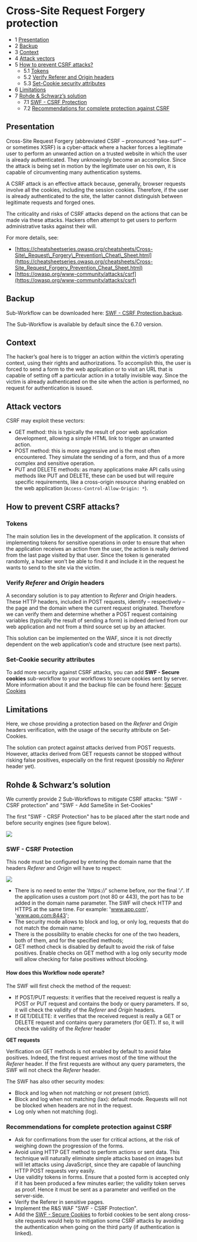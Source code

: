 Cross-Site Request Forgery protection
=====================================

* 1 [Presentation](#presentation)
* 2 [Backup](#backup)
* 3 [Context](#context)
* 4 [Attack vectors](#attack-vectors)
* 5 [How to prevent CSRF attacks?](#how-to-prevent-csrf-attacks)
    * 5.1 [Tokens](#tokens)
    * 5.2 [Verify Referer and Origin headers](#verify-referer-and-origin-headers)
    * 5.3 [Set-Cookie security attributes](#set-cookie-security-attributes)
* 6 [Limitations](#limitations)
* 7 [Rohde & Schwarz’s solution](#rohde-schwarzs-solution)
    * 7.1 [SWF - CSRF Protection](#swf-csrf-protection)
    * 7.2 [Recommendations for complete protection against CSRF](#recommendations-for-complete-protection-against-csrf)


Presentation
------------

Cross-Site Request Forgery (abbreviated CSRF – pronounced “sea-surf” – or sometimes XSRF) is a cyber-attack where a hacker forces a legitimate user to perform an unwanted action on a trusted website in which the user is already authenticated. They unknowingly become an accomplice. Since the attack is being set in motion by the legitimate user on his own, it is capable of circumventing many authentication systems.

A CSRF attack is an effective attack because, generally, browser requests involve all the cookies, including the session cookies. Therefore, if the user is already authenticated to the site, the latter cannot distinguish between legitimate requests and forged ones.

The criticality and risks of CSRF attacks depend on the actions that can be made via these attacks. Hackers often attempt to get users to perform administrative tasks against their will.

For more details, see:

*   [https://cheatsheetseries.owasp.org/cheatsheets/Cross-Site\_Request\_Forgery\_Prevention\_Cheat\_Sheet.html](https://cheatsheetseries.owasp.org/cheatsheets/Cross-Site_Request_Forgery_Prevention_Cheat_Sheet.html)
*   [https://owasp.org/www-community/attacks/csrf](https://owasp.org/www-community/attacks/csrf)

Backup
------

Sub-Workflow can be downloaded here: [SWF - CSRF Protection.backup](./backup/SWF%20-%20CSRF%20Protection.backup).

The Sub-Workflow is available by default since the 6.7.0 version.

Context
-------

The hacker’s goal here is to trigger an action within the victim’s operating context, using their rights and authorizations. To accomplish this, the user is forced to send a form to the web application or to visit an URL that is capable of setting off a particular action in a totally invisible way. Since the victim is already authenticated on the site when the action is performed, no request for authentication is issued.

Attack vectors
--------------

CSRF may exploit these vectors:

*   GET method: this is typically the result of poor web application development, allowing a simple HTML link to trigger an unwanted action.
*   POST method: this is more aggressive and is the most often encountered. They simulate the sending of a form, and thus of a more complex and sensitive operation.
*   PUT and DELETE methods: as many applications make API calls using methods like PUT and DELETE, these can be used but will require specific requirements, like a cross-origin resource sharing enabled on the web application (`Access-Control-Allow-Origin: *`).

How to prevent CSRF attacks?
----------------------------

### Tokens

The main solution lies in the development of the application. It consists of implementing tokens for sensitive operations in order to ensure that when the application receives an action from the user, the action is really derived from the last page visited by that user. Since the token is generated randomly, a hacker won’t be able to find it and include it in the request he wants to send to the site via the victim.

### Verify _Referer_ and _Origin_ headers

A secondary solution is to pay attention to _Referer_ and _Origin_ headers. These HTTP headers, included in POST requests, identify – respectively – the page and the domain where the current request originated. Therefore we can verify them and determine whether a POST request containing variables (typically the result of sending a form) is indeed derived from our web application and not from a third source set up by an attacker.

This solution can be implemented on the WAF, since it is not directly dependent on the web application’s code and structure (see next parts).

### Set-Cookie security attributes

To add more security against CSRF attacks, you can add **SWF - Secure cookies** sub-workflow to your workflows to secure cookies sent by server.
More information about it and the backup file can be found here: [Secure Cookies](../Secure%20Cookies)

Limitations
-----------

Here, we chose providing a protection based on the _Referer_ and _Origin_ headers verification, with the usage of the security attribute on Set-Cookies.

The solution can protect against attacks derived from POST requests. However, attacks derived from GET requests cannot be stopped without risking false positives, especially on the first request (possibly no _Referer_ header yet).

Rohde & Schwarz’s solution
--------------------------

We currently provide 2 Sub-Workflows to mitigate CSRF attacks: "SWF - CSRF protection" and "SWF - Add SameSite in Set-Cookies"

The first "SWF - CRSF Protection" has to be placed after the start node and before security engines (see figure below).

![](./attachments/csrf-workflow.png)

### SWF - CSRF Protection

This node must be configured by entering the domain name that the headers _Referer_ and _Origin_ will have to respect:

![](./attachments/swf-csrf-protection.png)

*   There is no need to enter the '_https://_' scheme before, nor the final '_/_'. If the application uses a custom port (not 80 or 443), the port has to be added in the domain name parameter. The SWF will check HTTP and HTTPS at the same time. For example: 'www.app.com', 'www.app.com:8443';
*   The security mode allows to block and log, or only log, requests that do not match the domain name;
*   There is the possibility to enable checks for one of the two headers, both of them, and for the specified methods;
*   GET method check is disabled by default to avoid the risk of false positives. Enable checks on GET method with a log only security mode will allow checking for false positives without blocking.

#### How does this Workflow node operate?

The SWF will first check the method of the request:

*   If POST/PUT requests: it verifies that the received request is really a POST or PUT request and contains the body or query parameters. If so, it will check the validity of the _Referer_ and _Origin_ headers.
*   If GET/DELETE: it verifies that the received request is really a GET or DELETE request and contains query parameters (for GET). If so, it will check the validity of the _Referer_ header

**GET requests**

Verification on GET methods is not enabled by default to avoid false positives. Indeed, the first request arrives most of the time without the _Referer_ header. If the first requests are without any query parameters, the SWF will not check the _Referer_ header.

The SWF has also other security modes:

*   Block and log when not matching or not present (strict).
*   Block and log when not matching (lax): default mode. Requests will not be blocked when headers are not in the request.
*   Log only when not matching (log).

### Recommendations for complete protection against CSRF

*   Ask for confirmations from the user for critical actions, at the risk of weighing down the progression of the forms.
*   Avoid using HTTP GET method to perform actions or sent data. This technique will naturally eliminate simple attacks based on images but will let attacks using JavaScript, since they are capable of launching HTTP POST requests very easily.
*   Use validity tokens in forms. Ensure that a posted form is accepted only if it has been produced a few minutes earlier; the validity token serves as proof. Hence it must be sent as a parameter and verified on the server-side.
*   Verify the Referer in sensitive pages.
*   Implement the R&S WAF "SWF - CSRF Protection".
*   Add the [SWF - Secure Cookies](../Secure%20Cookies) to forbid cookies to be sent along cross-site requests would help to mitigation some CSRF attacks by avoiding the authentication when going on the third party (if authentication is linked).
